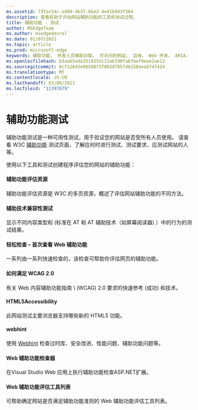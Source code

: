 ```yaml
---
ms.assetid: 737ac54c-ad89-4b3f-bbe2-4e4169d3f364
description: 查看有助于评估网站辅助功能的工具和测试过程。
title: 辅助功能 - 测试
author: MSEdgeTeam
ms.author: msedgedevrel
ms.date: 01/07/2021
ms.topic: article
ms.prod: microsoft-edge
keywords: 辅助功能， 开发人员辅助功能， 可访问的网站， 边缘， Web 开发， ARIA， 开发人员， UIA， UI 自动化
ms.openlocfilehash: b3aeb5ede1519352c12ab190fa6fbef9eee2ae12
ms.sourcegitcommit: 6cf12643e9959873f8b5d785fd6158eeab74f424
ms.translationtype: MT
ms.contentlocale: zh-CN
ms.lasthandoff: 03/06/2021
ms.locfileid: "11397879"
---
```

# <a name="accessibility-testing"></a>辅助功能测试  

辅助功能测试是一种可用性测试，用于验证您的网站是否受所有人员使用。 请查看 W3C [辅助功能](https://www.w3.org/wiki/Accessibility_testing) 测试页面，了解应何时进行测试、测试要求、应测试网站的人等。

使用以下工具和测试创建程序评估您的网站的辅助功能：

#### [<a name="accessibility-evaluation-resources"></a>辅助功能评估资源](https://www.w3.org/WAI/eval/Overview.html)  

辅助功能评估资源是 W3C 的多页资源，概述了评估网站辅助功能的不同方法。

#### [<a name="assistive-technology-compatibility-tests"></a>辅助技术兼容性测试](http://www.powermapper.com/tests)  

显示不同内容类型和 (标准在 AT 和 AT 辅助技术（如屏幕阅读器) ）中的行为的测试结果。

#### [<a name="easy-checks--a-first-review-of-web-accessibility"></a>轻松检查 – 首次查看 Web 辅助功能](https://www.w3.org/WAI/eval/preliminary.html)  

一系列由一系列快速检查的，该检查可帮助你评估网页的辅助功能。

#### [<a name="how-to-meet-wcag-20"></a>如何满足 WCAG 2.0](https://www.w3.org/WAI/WCAG20/quickref)  

有关 Web 内容辅助功能指南 \ (WCAG\) 2.0 要求的快速参考 (成功) 和技术。

#### [<a name="html5accessibility"></a>HTML5Accessibility](https://html5accessibility.com)  

此网站测试主要浏览器支持哪些新的 HTML5 功能。 

#### [<a name="webhint"></a>webhint](https://webhint.io)  

使用 [Webhint](https://webhint.io/) 检查过时库、安全改进、性能问题、辅助功能问题等。

#### [<a name="web-accessibility-checker"></a>Web 辅助功能检查器](https://visualstudiogallery.msdn.microsoft.com/3aabefab-1681-4fea-8f95-6a62e2f0f1ec)  

在Visual Studio Web 应用上执行辅助功能检查ASP.NET扩展。

#### [<a name="web-accessibility-evaluation-tools-list"></a>Web 辅助功能评估工具列表](https://www.w3.org/WAI/ER/tools/index.html)  

可帮助确定网站是否满足辅助功能准则的 Web 辅助功能评估工具列表。
